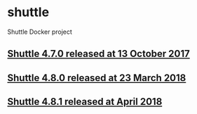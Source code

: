 # shuttle
Shuttle Docker project

## [Shuttle 4.7.0 released at 13 October 2017](whatsnew-470.md)
## [Shuttle 4.8.0 released at 23 March 2018](whatsnew-480.md)
## [Shuttle 4.8.1 released at April 2018](whatsnew-481.md)
